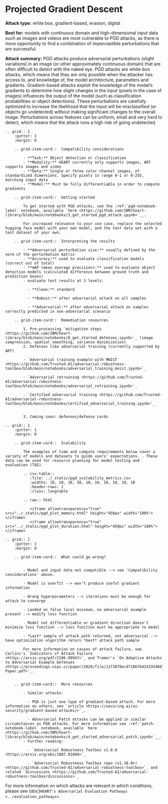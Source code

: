 # Projected Gradient Descent

**Attack type:** white box, gradient-based, evasion, digital

**Best for:** models with continuous domain and high-dimensional input data such as images and videos are most vulnerable to PGD attacks, as there is more opportunity to find a combination of imperceptible perturbations that are successful.

**Attack summary:** PGD attacks produce adversarial perturbations (slight variations) in an image (or other approximately continuous domain) that are often difficult to detect with the naked eye. PGD attacks are white-box attacks, which means that they are only possible when the attacker has access to, and knowledge of, the model architecture, parameters and gradients. Gradient-based attacks exploit the knowledge of the model’s gradients to determine how slight changes in the input (pixels in the case of images) influences the output of the model (such as classification probabilities or object detections). These perturbations are carefully optimized to increase the likelihood that the input will be misclassified (or objects go undetected) without making significant changes to the overall image. Perturbations across features can be uniform, small and very hard to detect, which means that the attack runs a high risk of going undetected.

```{eval-rst}
.. grid:: 2
    :gutter: 1
    :margin: 0

    .. grid-item-card::  Compatibility considerations

        - **Task:** Object detection or classification
        - **Modality:** HEART currently only supports images, ART supports images and video
        - **Data:** Single or three color channel images, of standardized dimensions. Specify pixels in range 0-1 or 0-255, matching input data
        - **Model:** Must be fully differentiable in order to compute gradients

    .. grid-item-card::  Getting started

        To get started with PGD attacks, see the :ref:`pgd-notebook-label` notebook, available `here <https://github.com/IBM/heart-library/blob/main/notebooks/1_get_started_pgd_attack.ipynb>`__.

        For increased relevance to your use case, replace the selected hugging face model with your own model, and the test data set with a test dataset of your own.

    .. grid-item-card::  Interpreting the results

        - **Adversarial perturbation size:** usually defined by the norm of the perturbation matrix
        - **Accuracy:** used to evaluate classification models (correct out of total)
        - **mAP (mean average precision):** used to evaluate object detection models (calculated difference between ground truth and prediction boxes)
        - evaluate test results at 3 levels:

          - **Clean:** standard

          - **Robust:** after adversarial attack on all samples

          - **Adversarial:** after adversarial attack on samples correctly predicted in non-adversarial scenario

    .. grid-item-card::  Remediation resources

        1. Pre-processing `mitigation steps <https://github.com/IBM/heart-library/blob/main/notebooks/8_get_started_defenses.ipynb>`_ (image compression, spatial smoothing, variance minimization)
        2. Defenses like adversarial training (currently supported by ART)

        - `Adversarial training example with MNIST <https://github.com/Trusted-AI/adversarial-robustness-toolbox/blob/main/notebooks/adversarial_training_mnist.ipynb>`_

        - `Adversarial retraining <https://github.com/Trusted-AI/adversarial-robustness-toolbox/blob/main/notebooks/adversarial_retraining.ipynb>`_

        - `Certified adversarial training <https://github.com/Trusted-AI/adversarial-robustness-toolbox/blob/main/notebooks/certified_adversarial_training.ipynb>`_


        3. Coming soon: defenses/defense cards

```

```{eval-rst}
.. grid:: 1
    :gutter: 1
    :margin: 0

    .. grid-item-card::  Scalability

        The examples of time and compute requirements below cover a variety of models and datasets to guide users' expectations. . These data can be used for resource planning for model testing and evaluation (T&E).

        .. csv-table::
           :file: ../_static/pgd_scalability_metrics.csv
           :widths: 10, 10, 10, 10, 10, 10, 10, 10, 10, 10
           :header-rows: 1
           :class: longtable

        .. raw:: html

           <iframe allowtransparency="true" src="../_static/pgd_plot_memory.html" height="450px" width="100%"></iframe>
           <iframe allowtransparency="true" src="../_static/pgd_plot_duration.html" height="450px" width="100%"></iframe>

```

```{eval-rst}
.. grid:: 2
    :gutter: 1
    :margin: 0

    .. grid-item-card::  What could go wrong?


        - Model and input data not compatible --> see 'Compatibility considerations' above.

        - Model is overfit --> won't produce useful gradient information

        - Wrong hyperparameters --> iterations must be enough for attack to converge

        - Landed on false local minimum, no adversarial example present --> modify loss function

        - Model not differentiable or gradient direction doesn't minimize loss function --> loss function must be appropriate to model

        - *Last* sample of attack path returned, not adversarial --> have optimization algorithm return *best* attack path sample

        For more information on causes of attack failure, see Carlini's `Indicators of Attack Failure <https://arxiv.org/pdf/2106.09947>`_ and Tramer's `On Adaptive Attacks to Adversarial Example Defenses <https://proceedings.nips.cc/paper/2020/file/11f38f8ecd71867b42433548d1078e38-Paper.pdf>`_.


    .. grid-item-card::  More resources

        - Similar attacks:

          - PGD is just one type of gradient-based attack. For more information on others, see `article <https://securing.ai/ai-security/gradient-based-attacks/>`_.

          - Adversarial Patch attacks can be applied in similar circumstances as PGD attacks. For more information see :ref:`patch-notebook-label` notebook, available `here <https://github.com/IBM/heart-library/blob/main/notebooks/4_get_started_adversarial_patch.ipynb>`__.
        - Further reading:

          - `Adversarial Robustness Toolbox v1.0.0 <https://arxiv.org/abs/1807.01069>`_

          - `Adversarial Robustness Toolbox repo (v1.18.0+) <https://github.com/Trusted-AI/adversarial-robustness-toolbox>`_ and related `discussions <https://github.com/Trusted-AI/adversarial-robustness-toolbox/discussions>`_

```

For more information on which attacks are relevant in which conditions, please see {doc}`HEART's Adversarial Evaluation Pathways <../evaluation_pathways>`.
